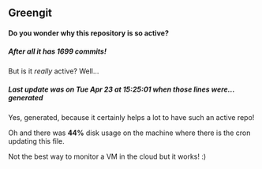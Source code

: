 ## Greengit

#### Do you wonder why this repository is so active?

##### After all it has 1699 commits!

But is it *really* active? Well...

##### Last update was on Tue Apr 23 at 15:25:01 when those lines were... generated

Yes, generated, because it certainly helps a lot to have such an active repo!

Oh and there was **44%** disk usage on the machine
where there is the cron updating this file.

Not the best way to monitor a VM in the cloud but it works! :)
